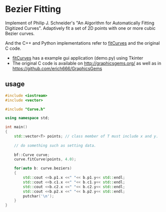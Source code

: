 # Bezier Fitting

Implement of Philip J. Schneider's "An Algorithm for Automatically Fitting Digitized Curves". Adaptively fit a set of 2D points with one or more cubic Bezier curves.



And the C++ and Python implementations refer to [fitCurves](https://github.com/volkerp/fitCurves) and the original C code.

- [fitCurves](https://github.com/volkerp/fitCurves) has a example gui application (demo.py) using Tkinter
- The original C code is available on <http://graphicsgems.org/> as well as in <https://github.com/erich666/GraphicsGems>



## usage



```c++
#include <iostream>
#include <vector>

#include "Curve.h"

using namespace std;

int main()
{
    std::vector<T> points; // class member of T must include x and y. 
    
    // do something such as setting data.
  
    bf::Curve curve;
    curve.fitCurve(points, 4.0);

    for(auto b: curve.beziers)
    {
        std::cout <<b.p1.x <<" "<< b.p1.y<< std::endl;
        std::cout <<b.c1.x <<" "<< b.c1.y<< std::endl;
        std::cout <<b.c2.x <<" "<< b.c2.y<< std::endl;
        std::cout <<b.p2.x <<" "<< b.p2.y<< std::endl;
        putchar('\n');
    }
}
```

